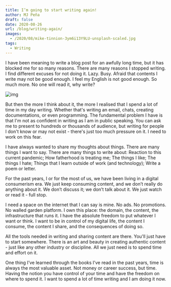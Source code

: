 ```yaml
---
title: I’m going to start writing again!
author: MJ Peña
draft: false
date: 2020-08-26
url: /blog/writing-again/
images: 
  - /2020/08/mike-tinnion-3ym6i13Y9LU-unsplash-scaled.jpg
tags:
  - Writing
---
```


I have been meaning to write a blog post for an awfully long time, but it has blocked me for so many reasons. There are many reasons I stopped writing. I find different excuses for not doing it. Lazy. Busy. Afraid that contents I write may not be good enough. I feel my English is not good enough. So much more. No one will read it, why write?

![img](/2020/08/mike-tinnion-3ym6i13Y9LU-unsplash-1024x700.jpg)

But then the more I think about it, the more I realised that I spend a lot of time in my day writing. Whether that's writing an email, chats, creating documentations, or even programming. The fundamental problem I have is that I'm not as confident in writing as I am in public speaking. You can ask me to present to hundreds or thousands of audience, but writing for people I don't know or may not exist - there's just too much pressure on it. I need to work on this fear.

I have always wanted to share my thoughts about things. There are many things I want to say. There are many things to write about: Reaction to this current pandemic; How fatherhood is treating me; The things I like; The things I hate; Things that I learn outside of work (and technology); Write a poem or letter.

For the past years, I or for the most of us, we have been living in a digital consumerism era. We just keep consuming content, and we don’t really do anything about it. We don’t discuss it; we don’t talk about it. We just watch or read it - full stop.

I need a space on the internet that I can say is mine. No ads. No promotions. No walled garden platform. I own this place: the domain, the content, the infrastructure that runs it. I have the absolute freedom to put whatever I want or think. I want to be in control of my digital life, the content I consume, the content I share, and the consequences of doing so.

All the tools needed in writing and sharing content are there. You'll just have to start somewhere. There is an art and beauty in creating authentic content - just like any other industry or discipline. All we just need is to spend time and effort on it.

One thing I’ve learned through the books I’ve read in the past years, time is always the most valuable asset. Not money or career success, but time. Having the notion you have control of your time and have the freedom on where to spend it. I want to spend a lot of time writing and I am doing it now.
